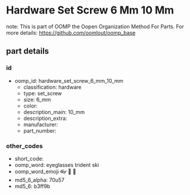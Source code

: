 # Hardware Set Screw 6 Mm 10 Mm  

note: This is part of OOMP the Oopen Organization Method For Parts. For more details: https://github.com/oomlout/oomp_base

##  part details





### id
* oomp_id: hardware_set_screw_6_mm_10_mm
  * classification: hardware
  * type: set_screw
  * size: 6_mm
  * color: 
  * description_main: 10_mm
  * description_extra: 
  * manufacturer: 
  * part_number: 

### other_codes
* short_code: 
* oomp_word: eyeglasses trident ski
* oomp_word_emoji :eyeglasses: :trident: :ski:
* md5_6_alpha: 70u57
* md5_6: b3ff9b